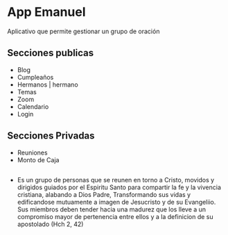# App Emanuel
Aplicativo que permite gestionar un grupo de oración

## Secciones publicas
* Blog
* Cumpleaños
* Hermanos | hermano
* Temas
* Zoom
* Calendario
* Login

## Secciones Privadas
* Reuniones
* Monto de Caja

## 
* Es un grupo de personas que se reunen en torno a Cristo, movidos y dirigidos guiados por el Espiritu Santo para compartir la fe y la vivencia cristiana, alabando a Dios Padre, Transformando sus vidas y edificandose mutuamente a imagen de Jesucristo y de su Evangeliio. Sus miembros deben tender hacia una madurez que los lleve a un compromiso mayor de pertenencia entre ellos y a la definicion de su apostolado (Hch 2, 42)

